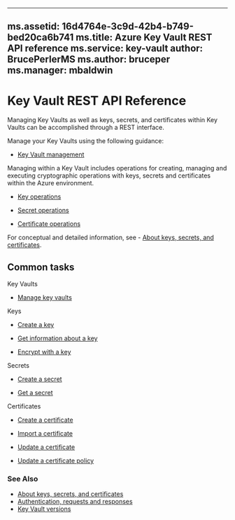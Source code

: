 
---
ms.assetid: 16d4764e-3c9d-42b4-b749-bed20ca6b741
ms.title: Azure Key Vault REST API reference
ms.service: key-vault
author: BrucePerlerMS
ms.author: bruceper
ms.manager: mbaldwin
---

# Key Vault REST API Reference

Managing Key Vaults as well as keys, secrets, and certificates within Key Vaults can be accomplished through a REST interface.

Manage your Key Vaults using the following guidance:

- [Key Vault management](../../api-ref/keyvault/Vaults.json)

Managing within a Key Vault includes operations for creating, managing and executing cryptographic operations with keys, secrets and certificates within the Azure environment.

- [Key operations](key-operations.md)


- [Secret operations](secret-operations.md)


- [Certificate operations](certificate-operations.md)


For conceptual and detailed information, see - [About keys, secrets, and certificates](about-keys--secrets-and-certificates.md).

## Common tasks

Key Vaults


- [Manage key vaults](../../api-ref/keyvault/Vaults.json)




Keys


- [Create a key](../../api-ref/keyvault/CreateKey.json)


- [Get information about a key](../../api-ref/keyvault/GetKey.json)


- [Encrypt with a key](../../api-ref/keyvault/encrypt.json)



Secrets

- [Create a secret](../../api-ref/keyvault/SetSecret.json)


- [Get a secret](../../api-ref/keyvault/GetSecret.json)


Certificates


- [Create a certificate](../../api-ref/keyvault/CreateCertificate.json)


- [Import a certificate](../../api-ref/keyvault/ImportCertificate.json)


- [Update a certificate](../../api-ref/keyvault/UpdateCertificate.json)


- [Update a certificate policy](../../api-ref/keyvault/UpdateCertificatePolicy.json)

### See Also

- [About keys, secrets, and certificates](about-keys--secrets-and-certificates.md)
- [Authentication, requests and responses](authentication--requests-and-responses.md)
- [Key Vault versions](key-vault-versions.md)

